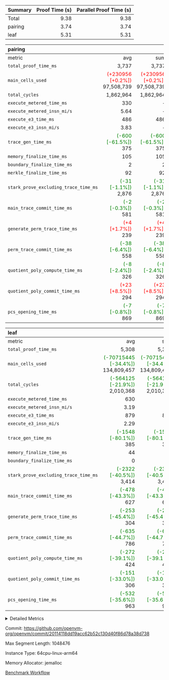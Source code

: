 | Summary | Proof Time (s) | Parallel Proof Time (s) |
|:---|---:|---:|
| Total |  9.38 |  9.38 |
| pairing |  3.74 |  3.74 |
| leaf |  5.31 |  5.31 |


| pairing |||||
|:---|---:|---:|---:|---:|
|metric|avg|sum|max|min|
| `total_proof_time_ms ` |  3,737 |  3,737 |  3,737 |  3,737 |
| `main_cells_used     ` | <span style='color: red'>(+230956 [+0.2%])</span> 97,508,739 | <span style='color: red'>(+230956 [+0.2%])</span> 97,508,739 | <span style='color: red'>(+230956 [+0.2%])</span> 97,508,739 | <span style='color: red'>(+230956 [+0.2%])</span> 97,508,739 |
| `total_cycles        ` |  1,862,964 |  1,862,964 |  1,862,964 |  1,862,964 |
| `execute_metered_time_ms` |  330 | -          | -          | -          |
| `execute_metered_insn_mi/s` |  5.64 | -          | -          | -          |
| `execute_e3_time_ms  ` |  486 |  486 |  486 |  486 |
| `execute_e3_insn_mi/s` |  3.83 | -          |  3.83 |  3.83 |
| `trace_gen_time_ms   ` | <span style='color: green'>(-600 [-61.5%])</span> 375 | <span style='color: green'>(-600 [-61.5%])</span> 375 | <span style='color: green'>(-600 [-61.5%])</span> 375 | <span style='color: green'>(-600 [-61.5%])</span> 375 |
| `memory_finalize_time_ms` |  105 |  105 |  105 |  105 |
| `boundary_finalize_time_ms` |  2 |  2 |  2 |  2 |
| `merkle_finalize_time_ms` |  92 |  92 |  92 |  92 |
| `stark_prove_excluding_trace_time_ms` | <span style='color: green'>(-31 [-1.1%])</span> 2,876 | <span style='color: green'>(-31 [-1.1%])</span> 2,876 | <span style='color: green'>(-31 [-1.1%])</span> 2,876 | <span style='color: green'>(-31 [-1.1%])</span> 2,876 |
| `main_trace_commit_time_ms` | <span style='color: green'>(-2 [-0.3%])</span> 581 | <span style='color: green'>(-2 [-0.3%])</span> 581 | <span style='color: green'>(-2 [-0.3%])</span> 581 | <span style='color: green'>(-2 [-0.3%])</span> 581 |
| `generate_perm_trace_time_ms` | <span style='color: red'>(+4 [+1.7%])</span> 239 | <span style='color: red'>(+4 [+1.7%])</span> 239 | <span style='color: red'>(+4 [+1.7%])</span> 239 | <span style='color: red'>(+4 [+1.7%])</span> 239 |
| `perm_trace_commit_time_ms` | <span style='color: green'>(-38 [-6.4%])</span> 558 | <span style='color: green'>(-38 [-6.4%])</span> 558 | <span style='color: green'>(-38 [-6.4%])</span> 558 | <span style='color: green'>(-38 [-6.4%])</span> 558 |
| `quotient_poly_compute_time_ms` | <span style='color: green'>(-8 [-2.4%])</span> 326 | <span style='color: green'>(-8 [-2.4%])</span> 326 | <span style='color: green'>(-8 [-2.4%])</span> 326 | <span style='color: green'>(-8 [-2.4%])</span> 326 |
| `quotient_poly_commit_time_ms` | <span style='color: red'>(+23 [+8.5%])</span> 294 | <span style='color: red'>(+23 [+8.5%])</span> 294 | <span style='color: red'>(+23 [+8.5%])</span> 294 | <span style='color: red'>(+23 [+8.5%])</span> 294 |
| `pcs_opening_time_ms ` | <span style='color: green'>(-7 [-0.8%])</span> 869 | <span style='color: green'>(-7 [-0.8%])</span> 869 | <span style='color: green'>(-7 [-0.8%])</span> 869 | <span style='color: green'>(-7 [-0.8%])</span> 869 |

| leaf |||||
|:---|---:|---:|---:|---:|
|metric|avg|sum|max|min|
| `total_proof_time_ms ` |  5,308 |  5,308 |  5,308 |  5,308 |
| `main_cells_used     ` | <span style='color: green'>(-70715445 [-34.4%])</span> 134,809,457 | <span style='color: green'>(-70715445 [-34.4%])</span> 134,809,457 | <span style='color: green'>(-70715445 [-34.4%])</span> 134,809,457 | <span style='color: green'>(-70715445 [-34.4%])</span> 134,809,457 |
| `total_cycles        ` | <span style='color: green'>(-564125 [-21.9%])</span> 2,010,368 | <span style='color: green'>(-564125 [-21.9%])</span> 2,010,368 | <span style='color: green'>(-564125 [-21.9%])</span> 2,010,368 | <span style='color: green'>(-564125 [-21.9%])</span> 2,010,368 |
| `execute_metered_time_ms` |  630 | -          | -          | -          |
| `execute_metered_insn_mi/s` |  3.19 | -          | -          | -          |
| `execute_e3_time_ms  ` |  879 |  879 |  879 |  879 |
| `execute_e3_insn_mi/s` |  2.29 | -          |  2.29 |  2.29 |
| `trace_gen_time_ms   ` | <span style='color: green'>(-1548 [-80.1%])</span> 385 | <span style='color: green'>(-1548 [-80.1%])</span> 385 | <span style='color: green'>(-1548 [-80.1%])</span> 385 | <span style='color: green'>(-1548 [-80.1%])</span> 385 |
| `memory_finalize_time_ms` |  44 |  44 |  44 |  44 |
| `boundary_finalize_time_ms` |  0 |  0 |  0 |  0 |
| `stark_prove_excluding_trace_time_ms` | <span style='color: green'>(-2322 [-40.5%])</span> 3,414 | <span style='color: green'>(-2322 [-40.5%])</span> 3,414 | <span style='color: green'>(-2322 [-40.5%])</span> 3,414 | <span style='color: green'>(-2322 [-40.5%])</span> 3,414 |
| `main_trace_commit_time_ms` | <span style='color: green'>(-478 [-43.3%])</span> 627 | <span style='color: green'>(-478 [-43.3%])</span> 627 | <span style='color: green'>(-478 [-43.3%])</span> 627 | <span style='color: green'>(-478 [-43.3%])</span> 627 |
| `generate_perm_trace_time_ms` | <span style='color: green'>(-253 [-45.4%])</span> 304 | <span style='color: green'>(-253 [-45.4%])</span> 304 | <span style='color: green'>(-253 [-45.4%])</span> 304 | <span style='color: green'>(-253 [-45.4%])</span> 304 |
| `perm_trace_commit_time_ms` | <span style='color: green'>(-635 [-44.7%])</span> 786 | <span style='color: green'>(-635 [-44.7%])</span> 786 | <span style='color: green'>(-635 [-44.7%])</span> 786 | <span style='color: green'>(-635 [-44.7%])</span> 786 |
| `quotient_poly_compute_time_ms` | <span style='color: green'>(-272 [-39.1%])</span> 424 | <span style='color: green'>(-272 [-39.1%])</span> 424 | <span style='color: green'>(-272 [-39.1%])</span> 424 | <span style='color: green'>(-272 [-39.1%])</span> 424 |
| `quotient_poly_commit_time_ms` | <span style='color: green'>(-151 [-33.0%])</span> 306 | <span style='color: green'>(-151 [-33.0%])</span> 306 | <span style='color: green'>(-151 [-33.0%])</span> 306 | <span style='color: green'>(-151 [-33.0%])</span> 306 |
| `pcs_opening_time_ms ` | <span style='color: green'>(-532 [-35.6%])</span> 963 | <span style='color: green'>(-532 [-35.6%])</span> 963 | <span style='color: green'>(-532 [-35.6%])</span> 963 | <span style='color: green'>(-532 [-35.6%])</span> 963 |



<details>
<summary>Detailed Metrics</summary>

| group | num_segments | num_children | keygen_time_ms | insns | fri.log_blowup | execute_metered_time_ms | execute_metered_insn_mi/s | commit_exe_time_ms |
| --- | --- | --- | --- | --- | --- | --- | --- | --- |
| leaf |  | 1 |  |  | 1 |  |  |  | 
| pairing | 1 |  | 1,118 | 1,862,965 | 1 | 330 | 5.64 | 10 | 

| group | air_name | quotient_deg | interactions | constraints |
| --- | --- | --- | --- | --- |
| leaf | AccessAdapterAir<2> | 2 | 5 | 12 | 
| leaf | AccessAdapterAir<4> | 2 | 5 | 12 | 
| leaf | AccessAdapterAir<8> | 2 | 5 | 12 | 
| leaf | FriReducedOpeningAir | 2 | 39 | 71 | 
| leaf | JalRangeCheckAir | 2 | 9 | 14 | 
| leaf | NativePoseidon2Air<BabyBearParameters>, 1> | 2 | 136 | 572 | 
| leaf | PhantomAir | 2 | 3 | 5 | 
| leaf | ProgramAir | 1 | 1 | 4 | 
| leaf | VariableRangeCheckerAir | 1 | 1 | 4 | 
| leaf | VmAirWrapper<AluNativeAdapterAir, FieldArithmeticCoreAir> | 2 | 15 | 27 | 
| leaf | VmAirWrapper<BranchNativeAdapterAir, BranchEqualCoreAir<1> | 2 | 11 | 25 | 
| leaf | VmAirWrapper<NativeAdapterAir<2, 0>, PublicValuesCoreAir> | 2 | 11 | 30 | 
| leaf | VmAirWrapper<NativeLoadStoreAdapterAir<1>, NativeLoadStoreCoreAir<1> | 2 | 15 | 20 | 
| leaf | VmAirWrapper<NativeLoadStoreAdapterAir<4>, NativeLoadStoreCoreAir<4> | 2 | 15 | 20 | 
| leaf | VmAirWrapper<NativeVectorizedAdapterAir<4>, FieldExtensionCoreAir> | 2 | 15 | 27 | 
| leaf | VmConnectorAir | 2 | 5 | 11 | 
| leaf | VolatileBoundaryAir | 2 | 7 | 19 | 
| pairing | AccessAdapterAir<16> | 2 | 5 | 12 | 
| pairing | AccessAdapterAir<2> | 2 | 5 | 12 | 
| pairing | AccessAdapterAir<32> | 2 | 5 | 12 | 
| pairing | AccessAdapterAir<4> | 2 | 5 | 12 | 
| pairing | AccessAdapterAir<8> | 2 | 5 | 12 | 
| pairing | BitwiseOperationLookupAir<8> | 2 | 2 | 4 | 
| pairing | KeccakVmAir | 2 | 321 | 4,513 | 
| pairing | MemoryMerkleAir<8> | 2 | 4 | 39 | 
| pairing | PersistentBoundaryAir<8> | 2 | 3 | 7 | 
| pairing | PhantomAir | 2 | 3 | 5 | 
| pairing | Poseidon2PeripheryAir<BabyBearParameters>, 1> | 2 | 1 | 286 | 
| pairing | ProgramAir | 1 | 1 | 4 | 
| pairing | RangeTupleCheckerAir<2> | 1 | 1 | 4 | 
| pairing | Rv32HintStoreAir | 2 | 18 | 28 | 
| pairing | VariableRangeCheckerAir | 1 | 1 | 4 | 
| pairing | VmAirWrapper<Rv32BaseAluAdapterAir, BaseAluCoreAir<4, 8> | 2 | 20 | 37 | 
| pairing | VmAirWrapper<Rv32BaseAluAdapterAir, LessThanCoreAir<4, 8> | 2 | 18 | 40 | 
| pairing | VmAirWrapper<Rv32BaseAluAdapterAir, ShiftCoreAir<4, 8> | 2 | 24 | 91 | 
| pairing | VmAirWrapper<Rv32BranchAdapterAir, BranchEqualCoreAir<4> | 2 | 11 | 20 | 
| pairing | VmAirWrapper<Rv32BranchAdapterAir, BranchLessThanCoreAir<4, 8> | 2 | 13 | 35 | 
| pairing | VmAirWrapper<Rv32CondRdWriteAdapterAir, Rv32JalLuiCoreAir> | 2 | 10 | 18 | 
| pairing | VmAirWrapper<Rv32IsEqualModAdapterAir<2, 1, 32, 32>, ModularIsEqualCoreAir<32, 4, 8> | 2 | 25 | 225 | 
| pairing | VmAirWrapper<Rv32JalrAdapterAir, Rv32JalrCoreAir> | 2 | 16 | 20 | 
| pairing | VmAirWrapper<Rv32LoadStoreAdapterAir, LoadSignExtendCoreAir<4, 8> | 2 | 18 | 33 | 
| pairing | VmAirWrapper<Rv32LoadStoreAdapterAir, LoadStoreCoreAir<4> | 2 | 17 | 40 | 
| pairing | VmAirWrapper<Rv32MultAdapterAir, DivRemCoreAir<4, 8> | 2 | 25 | 84 | 
| pairing | VmAirWrapper<Rv32MultAdapterAir, MulHCoreAir<4, 8> | 2 | 24 | 31 | 
| pairing | VmAirWrapper<Rv32MultAdapterAir, MultiplicationCoreAir<4, 8> | 2 | 19 | 19 | 
| pairing | VmAirWrapper<Rv32RdWriteAdapterAir, Rv32AuipcCoreAir> | 2 | 12 | 14 | 
| pairing | VmAirWrapper<Rv32VecHeapAdapterAir<1, 2, 2, 32, 32>, FieldExpressionCoreAir> | 2 | 415 | 480 | 
| pairing | VmAirWrapper<Rv32VecHeapAdapterAir<2, 1, 1, 32, 32>, FieldExpressionCoreAir> | 2 | 158 | 190 | 
| pairing | VmAirWrapper<Rv32VecHeapAdapterAir<2, 2, 2, 32, 32>, FieldExpressionCoreAir> | 2 | 428 | 457 | 
| pairing | VmConnectorAir | 2 | 5 | 11 | 

| group | air_name | idx | rows | prep_cols | perm_cols | main_cols | cells |
| --- | --- | --- | --- | --- | --- | --- | --- |
| leaf | AccessAdapterAir<2> | 0 | 1,048,576 |  | 16 | 11 | 28,311,552 | 
| leaf | AccessAdapterAir<4> | 0 | 524,288 |  | 16 | 13 | 15,204,352 | 
| leaf | AccessAdapterAir<8> | 0 | 16,384 |  | 16 | 17 | 540,672 | 
| leaf | FriReducedOpeningAir | 0 | 1,048,576 |  | 84 | 27 | 116,391,936 | 
| leaf | JalRangeCheckAir | 0 | 65,536 |  | 28 | 12 | 2,621,440 | 
| leaf | NativePoseidon2Air<BabyBearParameters>, 1> | 0 | 131,072 |  | 312 | 398 | 93,061,120 | 
| leaf | PhantomAir | 0 | 32,768 |  | 12 | 6 | 589,824 | 
| leaf | ProgramAir | 0 | 1,048,576 |  | 8 | 10 | 18,874,368 | 
| leaf | VariableRangeCheckerAir | 0 | 262,144 | 2 | 8 | 1 | 2,359,296 | 
| leaf | VmAirWrapper<AluNativeAdapterAir, FieldArithmeticCoreAir> | 0 | 1,048,576 |  | 36 | 29 | 68,157,440 | 
| leaf | VmAirWrapper<BranchNativeAdapterAir, BranchEqualCoreAir<1> | 0 | 262,144 |  | 28 | 23 | 13,369,344 | 
| leaf | VmAirWrapper<NativeAdapterAir<2, 0>, PublicValuesCoreAir> | 0 | 64 |  | 28 | 27 | 3,520 | 
| leaf | VmAirWrapper<NativeLoadStoreAdapterAir<1>, NativeLoadStoreCoreAir<1> | 0 | 524,288 |  | 40 | 21 | 31,981,568 | 
| leaf | VmAirWrapper<NativeLoadStoreAdapterAir<4>, NativeLoadStoreCoreAir<4> | 0 | 131,072 |  | 40 | 27 | 8,781,824 | 
| leaf | VmAirWrapper<NativeVectorizedAdapterAir<4>, FieldExtensionCoreAir> | 0 | 262,144 |  | 36 | 38 | 19,398,656 | 
| leaf | VmConnectorAir | 0 | 2 | 1 | 16 | 5 | 42 | 
| leaf | VolatileBoundaryAir | 0 | 262,144 |  | 20 | 12 | 8,388,608 | 

| group | air_name | segment | rows | prep_cols | perm_cols | main_cols | cells |
| --- | --- | --- | --- | --- | --- | --- | --- |
| pairing | AccessAdapterAir<16> | 0 | 262,144 |  | 16 | 25 | 10,747,904 | 
| pairing | AccessAdapterAir<32> | 0 | 131,072 |  | 16 | 41 | 7,471,104 | 
| pairing | AccessAdapterAir<8> | 0 | 524,288 |  | 16 | 17 | 17,301,504 | 
| pairing | BitwiseOperationLookupAir<8> | 0 | 65,536 | 3 | 8 | 2 | 655,360 | 
| pairing | MemoryMerkleAir<8> | 0 | 32,768 |  | 16 | 32 | 1,572,864 | 
| pairing | PersistentBoundaryAir<8> | 0 | 32,768 |  | 12 | 20 | 1,048,576 | 
| pairing | PhantomAir | 0 | 1 |  | 12 | 6 | 18 | 
| pairing | Poseidon2PeripheryAir<BabyBearParameters>, 1> | 0 | 32,768 |  | 8 | 300 | 10,092,544 | 
| pairing | ProgramAir | 0 | 32,768 |  | 8 | 10 | 589,824 | 
| pairing | RangeTupleCheckerAir<2> | 0 | 524,288 | 2 | 8 | 1 | 4,718,592 | 
| pairing | Rv32HintStoreAir | 0 | 256 |  | 44 | 32 | 19,456 | 
| pairing | VariableRangeCheckerAir | 0 | 262,144 | 2 | 8 | 1 | 2,359,296 | 
| pairing | VmAirWrapper<Rv32BaseAluAdapterAir, BaseAluCoreAir<4, 8> | 0 | 1,048,576 |  | 52 | 36 | 92,274,688 | 
| pairing | VmAirWrapper<Rv32BaseAluAdapterAir, LessThanCoreAir<4, 8> | 0 | 65,536 |  | 40 | 37 | 5,046,272 | 
| pairing | VmAirWrapper<Rv32BaseAluAdapterAir, ShiftCoreAir<4, 8> | 0 | 2,048 |  | 52 | 53 | 215,040 | 
| pairing | VmAirWrapper<Rv32BranchAdapterAir, BranchEqualCoreAir<4> | 0 | 262,144 |  | 28 | 26 | 14,155,776 | 
| pairing | VmAirWrapper<Rv32BranchAdapterAir, BranchLessThanCoreAir<4, 8> | 0 | 131,072 |  | 32 | 32 | 8,388,608 | 
| pairing | VmAirWrapper<Rv32CondRdWriteAdapterAir, Rv32JalLuiCoreAir> | 0 | 8,192 |  | 28 | 18 | 376,832 | 
| pairing | VmAirWrapper<Rv32IsEqualModAdapterAir<2, 1, 32, 32>, ModularIsEqualCoreAir<32, 4, 8> | 0 | 32 |  | 56 | 166 | 7,104 | 
| pairing | VmAirWrapper<Rv32JalrAdapterAir, Rv32JalrCoreAir> | 0 | 65,536 |  | 36 | 28 | 4,194,304 | 
| pairing | VmAirWrapper<Rv32LoadStoreAdapterAir, LoadStoreCoreAir<4> | 0 | 1,048,576 |  | 52 | 41 | 97,517,568 | 
| pairing | VmAirWrapper<Rv32MultAdapterAir, MulHCoreAir<4, 8> | 0 | 256 |  | 72 | 39 | 28,416 | 
| pairing | VmAirWrapper<Rv32MultAdapterAir, MultiplicationCoreAir<4, 8> | 0 | 512 |  | 52 | 31 | 42,496 | 
| pairing | VmAirWrapper<Rv32RdWriteAdapterAir, Rv32AuipcCoreAir> | 0 | 32,768 |  | 28 | 20 | 1,572,864 | 
| pairing | VmAirWrapper<Rv32VecHeapAdapterAir<2, 1, 1, 32, 32>, FieldExpressionCoreAir> | 0 | 1,024 |  | 320 | 263 | 596,992 | 
| pairing | VmAirWrapper<Rv32VecHeapAdapterAir<2, 2, 2, 32, 32>, FieldExpressionCoreAir> | 0 | 16,384 |  | 604 | 497 | 18,038,784 | 
| pairing | VmConnectorAir | 0 | 2 | 1 | 16 | 5 | 42 | 

| group | idx | trace_gen_time_ms | total_proof_time_ms | total_cycles | total_cells | stark_prove_excluding_trace_time_ms | quotient_poly_compute_time_ms | quotient_poly_commit_time_ms | perm_trace_commit_time_ms | pcs_opening_time_ms | memory_finalize_time_ms | main_trace_commit_time_ms | main_cells_used | insns | generate_perm_trace_time_ms | execute_metered_time_ms | execute_metered_insn_mi/s | execute_e3_time_ms | execute_e3_insn_mi/s | boundary_finalize_time_ms |
| --- | --- | --- | --- | --- | --- | --- | --- | --- | --- | --- | --- | --- | --- | --- | --- | --- | --- | --- | --- | --- |
| leaf | 0 | 385 | 5,308 | 2,010,368 | 428,035,562 | 3,414 | 424 | 306 | 786 | 963 | 44 | 627 | 134,809,457 | 2,010,369 | 304 | 630 | 3.19 | 879 | 2.29 | 0 | 

| group | idx | trace_height_constraint | weighted_sum | threshold |
| --- | --- | --- | --- | --- |
| leaf | 0 | 0 | 7,274,628 | 2,013,265,921 | 
| leaf | 0 | 1 | 45,531,392 | 2,013,265,921 | 
| leaf | 0 | 2 | 3,637,314 | 2,013,265,921 | 
| leaf | 0 | 3 | 44,859,652 | 2,013,265,921 | 
| leaf | 0 | 4 | 262,144 | 2,013,265,921 | 
| leaf | 0 | 5 | 102,875,850 | 2,013,265,921 | 

| group | segment | trace_gen_time_ms | total_proof_time_ms | total_cycles | total_cells | stark_prove_excluding_trace_time_ms | quotient_poly_compute_time_ms | quotient_poly_commit_time_ms | perm_trace_commit_time_ms | pcs_opening_time_ms | merkle_finalize_time_ms | memory_finalize_time_ms | main_trace_commit_time_ms | main_cells_used | insns | generate_perm_trace_time_ms | execute_e3_time_ms | execute_e3_insn_mi/s | boundary_finalize_time_ms |
| --- | --- | --- | --- | --- | --- | --- | --- | --- | --- | --- | --- | --- | --- | --- | --- | --- | --- | --- | --- |
| pairing | 0 | 375 | 3,737 | 1,862,964 | 304,931,516 | 2,876 | 326 | 294 | 558 | 869 | 92 | 105 | 581 | 97,508,739 | 1,862,965 | 239 | 486 | 3.83 | 2 | 

| group | segment | trace_height_constraint | weighted_sum | threshold |
| --- | --- | --- | --- | --- |
| pairing | 0 | 0 | 5,382,342 | 2,013,265,921 | 
| pairing | 0 | 1 | 18,152,512 | 2,013,265,921 | 
| pairing | 0 | 2 | 2,691,171 | 2,013,265,921 | 
| pairing | 0 | 3 | 25,000,068 | 2,013,265,921 | 
| pairing | 0 | 4 | 131,072 | 2,013,265,921 | 
| pairing | 0 | 5 | 65,536 | 2,013,265,921 | 
| pairing | 0 | 6 | 6,016,192 | 2,013,265,921 | 
| pairing | 0 | 7 | 4,096 | 2,013,265,921 | 
| pairing | 0 | 8 | 58,426,029 | 2,013,265,921 | 

</details>


Commit: https://github.com/openvm-org/openvm/commit/20114118dd19acc62b52c130d40f86d78a38d738

Max Segment Length: 1048476

Instance Type: 64cpu-linux-arm64

Memory Allocator: jemalloc

[Benchmark Workflow](https://github.com/openvm-org/openvm/actions/runs/15857185114)
